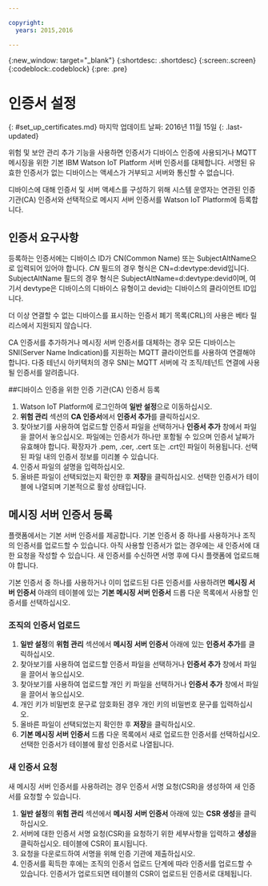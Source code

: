 ```yaml
---

copyright:
  years: 2015,2016

---
```


{:new_window: target="\_blank"}
{:shortdesc: .shortdesc}
{:screen:.screen}
{:codeblock:.codeblock}
{:pre: .pre}

# 인증서 설정
{: #set_up_certificates.md}
마지막 업데이트 날짜: 2016년 11월 15일
{: .last-updated}

위험 및 보안 관리 추가 기능을 사용하면 인증서가 디바이스 인증에 사용되거나 MQTT 메시징을 위한 기본 IBM Watson IoT Platform 서버 인증서를 대체합니다. 서명된 유효한 인증서가 없는 디바이스는 액세스가 거부되고 서버와 통신할 수 없습니다. 

디바이스에 대해 인증서 및 서버 액세스를 구성하기 위해 시스템 운영자는 연관된 인증 기관(CA) 인증서와 선택적으로 메시지 서버 인증서를 Watson IoT Platform에 등록합니다. 

## 인증서 요구사항

등록하는 인증서에는 디바이스 ID가 CN(Common Name) 또는 SubjectAltName으로 입력되어 있어야 합니다. *CN* 필드의 경우 형식은 CN=d:devtype:devid입니다. SubjectAltName 필드의 경우 형식은 SubjectAltName=d:devtype:devid이며, 여기서 devtype은 디바이스의 디바이스 유형이고 devid는 디바이스의 클라이언트 ID입니다. 

더 이상 연결할 수 없는 디바이스를 표시하는 인증서 폐기 목록(CRL)의 사용은 베타 릴리스에서 지원되지 않습니다. 

CA 인증서를 추가하거나 메시징 서버 인증서를 대체하는 경우 모든 디바이스는 SNI(Server Name Indication)를 지원하는 MQTT 클라이언트를 사용하여 연결해야 합니다. 다중 테넌시 아키텍처의 경우 SNI는 MQTT 서버에 각 조직/테넌트 연결에 사용될 인증서를 알려줍니다. 

##디바이스 인증을 위한 인증 기관(CA) 인증서 등록

1. Watson IoT Platform에 로그인하여 **일반 설정**으로 이동하십시오.
2. **위험 관리** 섹션의 **CA 인증서**에서 **인증서 추가**를 클릭하십시오.
3. 찾아보기를 사용하여 업로드할 인증서 파일을 선택하거나 **인증서 추가** 창에서 파일을 끌어서 놓으십시오. 파일에는 인증서가 하나만 포함될 수 있으며 인증서 날짜가 유효해야 합니다. 확장자가 .pem, .cer, .cert 또는 .crt인 파일이 허용됩니다. 선택된 파일 내의 인증서 정보를 미리볼 수 있습니다. 
4. 인증서 파일의 설명을 입력하십시오. 
5. 올바른 파일이 선택되었는지 확인한 후 **저장**을 클릭하십시오. 선택한 인증서가 테이블에 나열되며 기본적으로 활성 상태입니다. 

## 메시징 서버 인증서 등록

플랫폼에서는 기본 서버 인증서를 제공합니다. 기본 인증서 중 하나를 사용하거나 조직의 인증서를 업로드할 수 있습니다. 아직 사용할 인증서가 없는 경우에는 새 인증서에 대한 요청을 작성할 수 있습니다. 새 인증서를 수신하면 서명 후에 다시 플랫폼에 업로드해야 합니다. 

기본 인증서 중 하나를 사용하거나 이미 업로드된 다른 인증서를 사용하려면 **메시징 서버 인증서** 아래의 테이블에 있는 **기본 메시징 서버 인증서** 드롭 다운 목록에서 사용할 인증서를 선택하십시오. 

### <a name="upload"> </a> 조직의 인증서 업로드

1. **일반 설정**의 **위험 관리** 섹션에서 **메시징 서버 인증서** 아래에 있는 **인증서 추가**를 클릭하십시오. 
2. 찾아보기를 사용하여 업로드할 인증서 파일을 선택하거나 **인증서 추가** 창에서 파일을 끌어서 놓으십시오. 
3. 찾아보기를 사용하여 업로드할 개인 키 파일을 선택하거나 **인증서 추가** 창에서 파일을 끌어서 놓으십시오.   
4. 개인 키가 비밀번호 문구로 암호화된 경우 개인 키의 비밀번호 문구를 입력하십시오.
5. 올바른 파일이 선택되었는지 확인한 후 **저장**을 클릭하십시오. 
6. **기본 메시징 서버 인증서** 드롭 다운 목록에서 새로 업로드한 인증서를 선택하십시오. 선택한 인증서가 테이블에 활성 인증서로 나열됩니다. 


### 새 인증서 요청

 새 메시징 서버 인증서를 사용하려는 경우 인증서 서명 요청(CSR)을 생성하여 새 인증서를 요청할 수 있습니다. 

 1. **일반 설정**의 **위험 관리** 섹션에서 **메시징 서버 인증서** 아래에 있는 **CSR 생성**을 클릭하십시오. 
 2. 서버에 대한 인증서 서명 요청(CSR)을 요청하기 위한 세부사항을 입력하고 **생성**을 클릭하십시오. 테이블에 CSR이 표시됩니다. 
 3. 요청을 다운로드하여 서명을 위해 인증 기관에 제출하십시오. 
 4. 인증서를 획득한 후에는 조직의 인증서 업로드 단계에 따라 인증서를 업로드할 수 있습니다. 인증서가 업로드되면 테이블의 CSR이 업로드된 인증서로 대체됩니다. 
